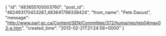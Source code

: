  {
   "id": "483655105003760",
   "post_id": "462493170453287_483641798338424",
   "from_name": "Pete Daoust",
   "message": "http://www.parl.gc.ca/Content/SEN/Committee/372/huma/rep/rep04may03-e.htm",
   "created_time": "2013-02-21T21:24:56+0000"
 }
